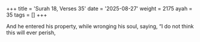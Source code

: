 +++
title = 'Surah 18, Verses 35'
date = '2025-08-27'
weight = 2175
ayah = 35
tags = []
+++

And he entered his property, while wronging his soul, saying, “I do not think this will ever perish,
